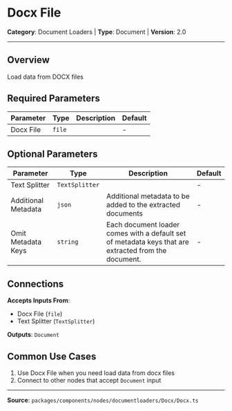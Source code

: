 # Docx File

**Category**: Document Loaders | **Type**: Document | **Version**: 2.0

---

## Overview

Load data from DOCX files

## Required Parameters

| Parameter | Type | Description | Default |
|-----------|------|-------------|---------|
| Docx File | `file` |  | - |

## Optional Parameters

| Parameter | Type | Description | Default |
|-----------|------|-------------|---------|
| Text Splitter | `TextSplitter` |  | - |
| Additional Metadata | `json` | Additional metadata to be added to the extracted documents | - |
| Omit Metadata Keys | `string` | Each document loader comes with a default set of metadata keys that are extracted from the document. | - |

## Connections

**Accepts Inputs From**:
- Docx File (`file`)
- Text Splitter (`TextSplitter`)

**Outputs**: `Document`

## Common Use Cases

1. Use Docx File when you need load data from docx files
2. Connect to other nodes that accept `Document` input

---

**Source**: `packages/components/nodes/documentloaders/Docx/Docx.ts`
